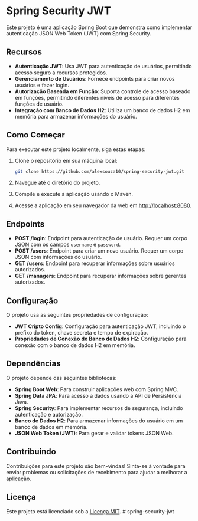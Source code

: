 # Spring Security JWT

Este projeto é uma aplicação Spring Boot que demonstra como implementar autenticação JSON Web Token (JWT) com Spring Security.

## Recursos

- **Autenticação JWT**: Usa JWT para autenticação de usuários, permitindo acesso seguro a recursos protegidos.
- **Gerenciamento de Usuários**: Fornece endpoints para criar novos usuários e fazer login.
- **Autorização Baseada em Função**: Suporta controle de acesso baseado em funções, permitindo diferentes níveis de acesso para diferentes funções de usuário.
- **Integração com Banco de Dados H2**: Utiliza um banco de dados H2 em memória para armazenar informações do usuário.

## Como Começar

Para executar este projeto localmente, siga estas etapas:

1. Clone o repositório em sua máquina local:

   ```bash
   git clone https://github.com/alexsouza10/spring-security-jwt.git

2. Navegue até o diretório do projeto.

3. Compile e execute a aplicação usando o Maven.

4. Acesse a aplicação em seu navegador da web em [http://localhost:8080](http://localhost:8080).

## Endpoints

- **POST /login**: Endpoint para autenticação de usuário. Requer um corpo JSON com os campos `username` e `password`.
- **POST /users**: Endpoint para criar um novo usuário. Requer um corpo JSON com informações do usuário.
- **GET /users**: Endpoint para recuperar informações sobre usuários autorizados.
- **GET /managers**: Endpoint para recuperar informações sobre gerentes autorizados.

## Configuração

O projeto usa as seguintes propriedades de configuração:

- **JWT Cripto Config**: Configuração para autenticação JWT, incluindo o prefixo do token, chave secreta e tempo de expiração.
- **Propriedades de Conexão do Banco de Dados H2**: Configuração para conexão com o banco de dados H2 em memória.

## Dependências

O projeto depende das seguintes bibliotecas:

- **Spring Boot Web**: Para construir aplicações web com Spring MVC.
- **Spring Data JPA**: Para acesso a dados usando a API de Persistência Java.
- **Spring Security**: Para implementar recursos de segurança, incluindo autenticação e autorização.
- **Banco de Dados H2**: Para armazenar informações do usuário em um banco de dados em memória.
- **JSON Web Token (JWT)**: Para gerar e validar tokens JSON Web.

## Contribuindo

Contribuições para este projeto são bem-vindas! Sinta-se à vontade para enviar problemas ou solicitações de recebimento para ajudar a melhorar a aplicação.

## Licença

Este projeto está licenciado sob a [Licença MIT](LICENSE).
#   s p r i n g - s e c u r i t y - j w t  
 